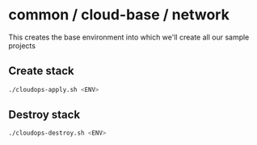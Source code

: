 # common / cloud-base / network

This creates the base environment into which we'll create all our sample projects

## Create stack

```bash
./cloudops-apply.sh <ENV>
```

## Destroy stack

```bash
./cloudops-destroy.sh <ENV>
```
